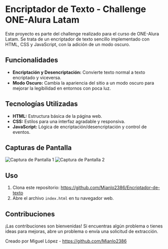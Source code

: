 # Encriptador de Texto - Challenge ONE-Alura Latam

Este proyecto es parte del challenge realizado para el curso de ONE-Alura Latam. Se trata de un encriptador de texto sencillo implementado con HTML, CSS y JavaScript, con la adición de un modo oscuro.

## Funcionalidades

- **Encriptación y Desencriptación:** Convierte texto normal a texto encriptado y viceversa.
- **Modo Oscuro:** Cambia la apariencia del sitio a un modo oscuro para mejorar la legibilidad en entornos con poca luz.

## Tecnologías Utilizadas

- **HTML:** Estructura básica de la página web.
- **CSS:** Estilos para una interfaz agradable y responsiva.
- **JavaScript:** Lógica de encriptación/desencriptación y control de eventos.

## Capturas de Pantalla

![Captura de Pantalla 1](capturas/captura1.png)
![Captura de Pantalla 2](capturas/captura2.png)

## Uso

1. Clona este repositorio: https://github.com/Mianlo2386/Encriptador-de-texto
2. Abre el archivo `index.html` en tu navegador web.

## Contribuciones

¡Las contribuciones son bienvenidas! Si encuentras algún problema o tienes ideas para mejoras, abre un problema o envía una solicitud de extracción.


Creado por Miguel López - https://github.com/Mianlo2386
